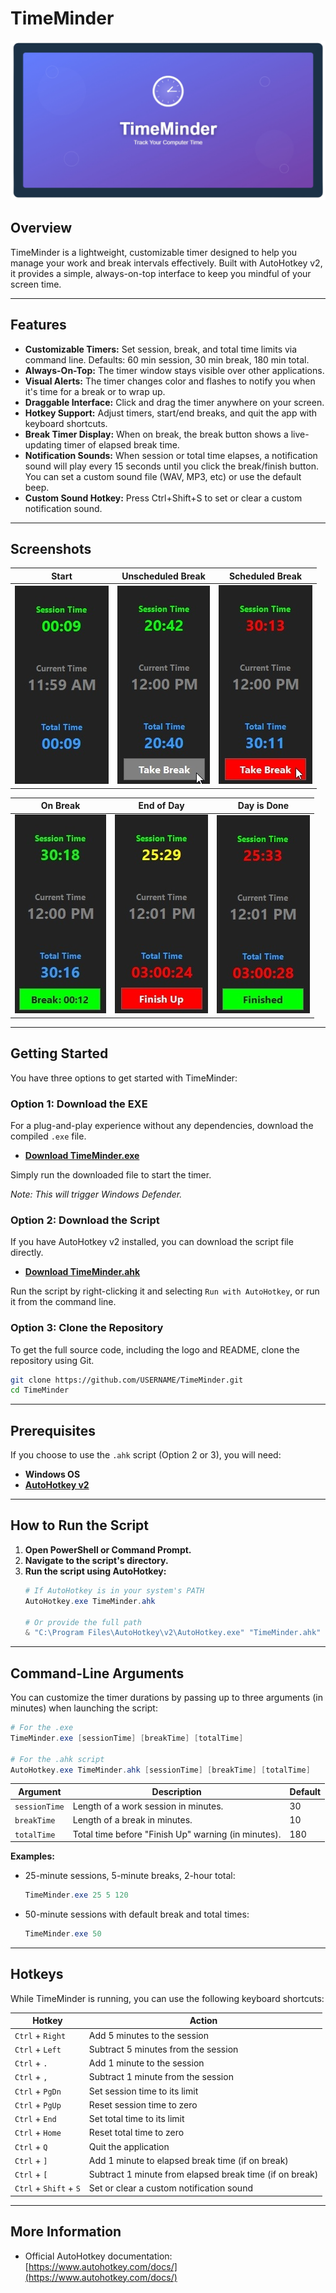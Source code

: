 # TimeMinder

![TimeMinder Logo](images/TimeMinderLogo.png)

## Overview
TimeMinder is a lightweight, customizable timer designed to help you manage your work and break intervals effectively. Built with AutoHotkey v2, it provides a simple, always-on-top interface to keep you mindful of your screen time.


---

## Features
- **Customizable Timers:** Set session, break, and total time limits via command line. Defaults: 60 min session, 30 min break, 180 min total.
- **Always-On-Top:** The timer window stays visible over other applications.
- **Visual Alerts:** The timer changes color and flashes to notify you when it's time for a break or to wrap up.
- **Draggable Interface:** Click and drag the timer anywhere on your screen.
- **Hotkey Support:** Adjust timers, start/end breaks, and quit the app with keyboard shortcuts.
- **Break Timer Display:** When on break, the break button shows a live-updating timer of elapsed break time.
- **Notification Sounds:** When session or total time elapses, a notification sound will play every 15 seconds until you click the break/finish button. You can set a custom sound file (WAV, MP3, etc) or use the default beep.
- **Custom Sound Hotkey:** Press Ctrl+Shift+S to set or clear a custom notification sound.

---

## Screenshots

| Start | Unscheduled Break | Scheduled Break |
|---|---|---|
| ![Start](images/start.jpg) | ![Unscheduled Break](images/unsched-break.jpg) | ![Scheduled Break](images/sched-break.jpg) |

| On Break  | End of Day | Day is Done |
|---|---|---|
| ![On Break](images/on-break.jpg) | ![End of Day](images/end-of-day.jpg) | ![Day is Done](images/day-is-done.jpg) |



---

## Getting Started

You have three options to get started with TimeMinder:

### Option 1: Download the EXE
For a plug-and-play experience without any dependencies, download the compiled `.exe` file.

- **[Download TimeMinder.exe](https://github.com/james-leatherman/TimeMinder/blob/main/TimeMinder.exe)**

Simply run the downloaded file to start the timer.

*Note: This will trigger Windows Defender.*

### Option 2: Download the Script
If you have AutoHotkey v2 installed, you can download the script file directly.

- **[Download TimeMinder.ahk](https://github.com/james-leatherman/TimeMinder/blob/main/TimeMinder.exe)**

Run the script by right-clicking it and selecting `Run with AutoHotkey`, or run it from the command line.

### Option 3: Clone the Repository
To get the full source code, including the logo and README, clone the repository using Git.

```sh
git clone https://github.com/USERNAME/TimeMinder.git
cd TimeMinder
```

---

## Prerequisites
If you choose to use the `.ahk` script (Option 2 or 3), you will need:
- **Windows OS**
- **[AutoHotkey v2](https://www.autohotkey.com/v2/)**

---

## How to Run the Script

1. **Open PowerShell or Command Prompt.**
2. **Navigate to the script's directory.**
3. **Run the script using AutoHotkey:**
   ```powershell
   # If AutoHotkey is in your system's PATH
   AutoHotkey.exe TimeMinder.ahk

   # Or provide the full path
   & "C:\Program Files\AutoHotkey\v2\AutoHotkey.exe" "TimeMinder.ahk"
   ```

---

## Command-Line Arguments

You can customize the timer durations by passing up to three arguments (in minutes) when launching the script:

```powershell
# For the .exe
TimeMinder.exe [sessionTime] [breakTime] [totalTime]

# For the .ahk script
AutoHotkey.exe TimeMinder.ahk [sessionTime] [breakTime] [totalTime]
```

| Argument      | Description                                     | Default |
|---------------|-------------------------------------------------|---------|
| `sessionTime` | Length of a work session in minutes.            | 30      |
| `breakTime`   | Length of a break in minutes.                   | 10      |
| `totalTime`   | Total time before "Finish Up" warning (in minutes). | 180     |

**Examples:**
- 25-minute sessions, 5-minute breaks, 2-hour total:
  ```powershell
  TimeMinder.exe 25 5 120
  ```
- 50-minute sessions with default break and total times:
  ```powershell
  TimeMinder.exe 50
  ```

---

## Hotkeys

While TimeMinder is running, you can use the following keyboard shortcuts:

| Hotkey           | Action                        |
|------------------|-------------------------------|
| `Ctrl` + `Right` | Add 5 minutes to the session  |
| `Ctrl` + `Left`  | Subtract 5 minutes from the session |
| `Ctrl` + `.`     | Add 1 minute to the session   |
| `Ctrl` + `,`     | Subtract 1 minute from the session |
| `Ctrl` + `PgDn`  | Set session time to its limit |
| `Ctrl` + `PgUp`  | Reset session time to zero    |
| `Ctrl` + `End`   | Set total time to its limit   |
| `Ctrl` + `Home`  | Reset total time to zero      |
| `Ctrl` + `Q`     | Quit the application          |
| `Ctrl` + `]`     | Add 1 minute to elapsed break time (if on break) |
| `Ctrl` + `[`     | Subtract 1 minute from elapsed break time (if on break) |
| `Ctrl` + `Shift` + `S` | Set or clear a custom notification sound |

---

## More Information
- Official AutoHotkey documentation: [https://www.autohotkey.com/docs/](https://www.autohotkey.com/docs/) 
